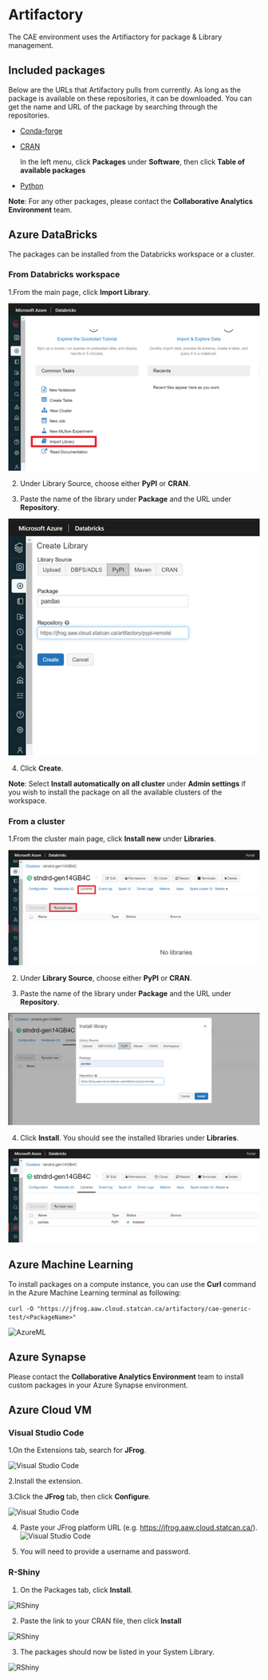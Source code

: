 
# Artifactory

The CAE environment uses the Artifiactory for package & Library management.


## Included packages

Below are the URLs that Artifactory pulls from currently. As long as the package is available on these repositories, it can be downloaded. You can get the name and URL of the package by searching through the repositories.

  - [Conda-forge](https://conda.anaconda.org/conda-forge)
  - [CRAN](https://cran.r-project.org)
  
      In the left menu, click **Packages** under **Software**, then click **Table of available packages**
  - [Python](https://pypi.org/)

**Note**: For any other packages, please contact the **Collaborative Analytics Environment** team.


## Azure DataBricks

The packages can be installed from the Databricks workspace or a cluster.

### From Databricks workspace

1.From the main page, click **Import Library**.

![Databricks](images/Artifactory-DBricks01.png)

2. Under Library Source, choose either **PyPI** or **CRAN**.

3. Paste the name of the library under **Package** and the URL under **Repository**.

![Databricks](images/Artifactory-DBricks02.PNG)

4. Click **Create**.

**Note**: Select **Install automatically on all cluster** under **Admin settings** if you wish to install the package on all the available clusters of the workspace.

### From a cluster

1.From the cluster main page, click **Install new** under **Libraries**.

![Cluster](images/Artifactory-Cluster01.png)

2. Under **Library Source**, choose either **PyPI** or **CRAN**.

3. Paste the name of the library under **Package** and the URL under **Repository**.

![Cluster](images/Artifactory-Cluster02.PNG)

4. Click **Install**. You should see the installed libraries under **Libraries**.

![Cluster](images/Artifactory-Cluster03.PNG)

## Azure Machine Learning

To install packages on a compute instance, you can use the **Curl** command in the Azure Machine Learning terminal as following:

```curl -O "https://jfrog.aaw.cloud.statcan.ca/artifactory/cae-generic-test/<PackageName>"```

![AzureML](images/Artifactory-AzureML01.PNG)

## Azure Synapse

Please contact the **Collaborative Analytics Environment** team to install custom packages in your Azure Synapse environment.

## Azure Cloud VM

### Visual Studio Code
1.On the Extensions tab, search for **JFrog**.

![Visual Studio Code](images/Artifactory-VS01.png)

2.Install the extension.

3.Click the **JFrog** tab, then click **Configure**.

![Visual Studio Code](images/Artifactory-VS02.png)

4. Paste your JFrog platform URL (e.g. https://jfrog.aaw.cloud.statcan.ca/).
![Visual Studio Code](images/Artifactory-VS03.png)

5. You will need to provide a username and password.

### R-Shiny

1.	On the Packages tab, click **Install**.


![RShiny](images/Artifactory-RShiny01.png)


2.	Paste the link to your CRAN file, then click **Install**


![RShiny](images/Artifactory-RShiny02.PNG)


3.	The packages should now be listed in your System Library.

![RShiny](images/Artifactory-RShiny03.PNG)

